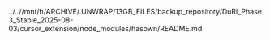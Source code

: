 ../..//mnt/h/ARCHIVE/.UNWRAP/13GB_FILES/backup_repository/DuRi_Phase3_Stable_2025-08-03/cursor_extension/node_modules/hasown/README.md